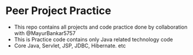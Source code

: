 # Peer Project Practice 
- This repo contains all projects and code practice done by  collaboration with @MayurBankar5757
- This is Practice code contains only Java related technology code 
- Core Java, Servlet, JSP, JDBC, Hibernate. etc
